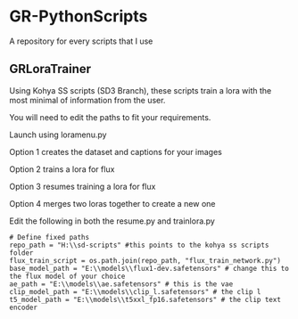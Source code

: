 # GR-PythonScripts
A repository for every scripts that I use


## GRLoraTrainer
Using Kohya SS scripts (SD3 Branch), these scripts train a lora with the most minimal of information from the user. 

You will need to edit the paths to fit your requirements.

Launch using loramenu.py

Option 1 creates the dataset and captions for your images

Option 2 trains a lora for flux

Option 3 resumes training a lora for flux

Option 4 merges two loras together to create a new one

Edit the following in both the resume.py and trainlora.py

    # Define fixed paths
    repo_path = "H:\\sd-scripts" #this points to the kohya ss scripts folder
    flux_train_script = os.path.join(repo_path, "flux_train_network.py")
    base_model_path = "E:\\models\\flux1-dev.safetensors" # change this to the flux model of your choice
    ae_path = "E:\\models\\ae.safetensors" # this is the vae
    clip_model_path = "E:\\models\\clip_l.safetensors" # the clip l
    t5_model_path = "E:\\models\\t5xxl_fp16.safetensors" # the clip text encoder

